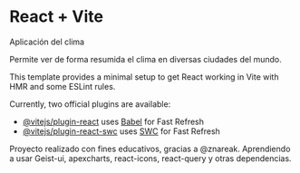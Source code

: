 # React + Vite

Aplicación del clima

Permite ver de forma resumida el clima en diversas ciudades del mundo.

This template provides a minimal setup to get React working in Vite with HMR and some ESLint rules.

Currently, two official plugins are available:

- [@vitejs/plugin-react](https://github.com/vitejs/vite-plugin-react/blob/main/packages/plugin-react/README.md) uses [Babel](https://babeljs.io/) for Fast Refresh
- [@vitejs/plugin-react-swc](https://github.com/vitejs/vite-plugin-react-swc) uses [SWC](https://swc.rs/) for Fast Refresh

Proyecto realizado con fines educativos, gracias a @znareak. Aprendiendo a usar Geist-ui, apexcharts, react-icons, react-query y otras dependencias.
